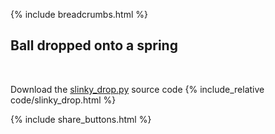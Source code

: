 {% include breadcrumbs.html %}

## Ball dropped onto a spring
<div class="header_line"><br/></div>

Download the [slinky_drop.py](code/slinky_drop.py) source code
{% include_relative code/slinky_drop.html %}

<p style="clear: both;"></p>

{% include share_buttons.html %}